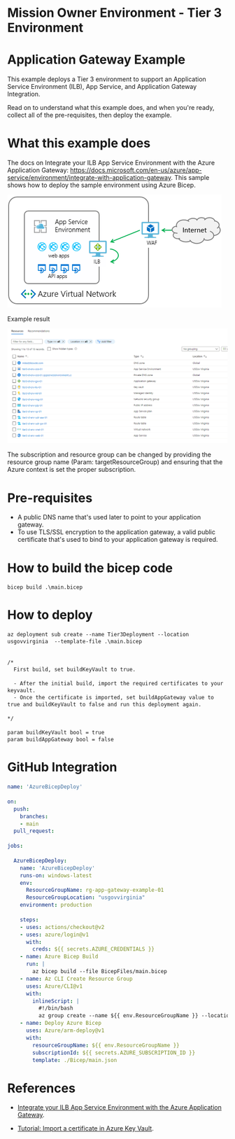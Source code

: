 # Mission Owner Environment - Tier 3 Environment #

# Application Gateway Example #

This example deploys a Tier 3 environment to support an Application Service Environment (ILB), App Service, and Application Gateway Integration.

Read on to understand what this example does, and when you're ready, collect all of the pre-requisites, then deploy the example.

# What this example does #

The docs on Integrate your ILB App Service Environment with the Azure Application Gateway: https://docs.microsoft.com/en-us/azure/app-service/environment/integrate-with-application-gateway. This sample shows how to deploy the sample environment using Azure Bicep.

![image alt text](/images/ase.png)

Example result

![image alt text](/images/result.png)

The subscription and resource group can be changed by providing the resource group name (Param: targetResourceGroup) and ensuring that the Azure context is set the proper subscription.

# Pre-requisites #

- A public DNS name that's used later to point to your application gateway.
- To use TLS/SSL encryption to the application gateway, a valid public certificate that's used to bind to your application gateway is required.

# How to build the bicep code #

```plaintext
bicep build .\main.bicep
```

# How to deploy #

```plaintext
az deployment sub create --name Tier3Deployment --location usgovvirginia  --template-file .\main.bicep


/*
  First build, set buildKeyVault to true. 

  - After the initial build, import the required certificates to your keyvault. 
  - Once the certificate is imported, set buildAppGateway value to true and buildKeyVault to false and run this deployment again. 

*/

param buildKeyVault bool = true 
param buildAppGateway bool = false
```

# GitHub Integration #

```Yaml
name: 'AzureBicepDeploy'

on:
  push:
    branches:
    - main
  pull_request:

jobs:

  AzureBicepDeploy:
    name: 'AzureBicepDeploy'
    runs-on: windows-latest
    env:
      ResourceGroupName: rg-app-gateway-example-01
      ResourceGroupLocation: "usgovvirginia"
    environment: production

    steps:
    - uses: actions/checkout@v2
    - uses: azure/login@v1
      with:
        creds: ${{ secrets.AZURE_CREDENTIALS }}
    - name: Azure Bicep Build
      run: |
        az bicep build --file BicepFiles/main.bicep
    - name: Az CLI Create Resource Group
      uses: Azure/CLI@v1
      with:
        inlineScript: |
          #!/bin/bash
          az group create --name ${{ env.ResourceGroupName }} --location ${{ env.ResourceGroupLocation }}
    - name: Deploy Azure Bicep
      uses: Azure/arm-deploy@v1
      with:
        resourceGroupName: ${{ env.ResourceGroupName }}
        subscriptionId: ${{ secrets.AZURE_SUBSCRIPTION_ID }}
        template: ./Bicep/main.json
```

# References #

- [Integrate your ILB App Service Environment with the Azure Application Gateway](https://docs.microsoft.com/en-us/azure/app-service/environment/integrate-with-application-gateway).

- [Tutorial: Import a certificate in Azure Key Vault](https://docs.microsoft.com/en-us/azure/key-vault/certificates/tutorial-import-certificate).

